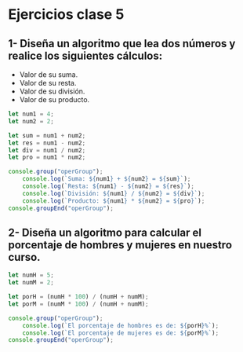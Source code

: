 # Ejercicios clase 5

## 1- Diseña un algoritmo que lea dos números y realice los siguientes cálculos:
- Valor de su suma.
- Valor de su resta.
- Valor de su división.
- Valor de su producto.

```javascript
let num1 = 4;
let num2 = 2;

let sum = num1 + num2;
let res = num1 - num2;
let div = num1 / num2;
let pro = num1 * num2;

console.group("operGroup");
	console.log(`Suma: ${num1} + ${num2} = ${sum}`);
	console.log(`Resta: ${num1} - ${num2} = ${res}`);
	console.log(`División: ${num1} / ${num2} = ${div}`);
	console.log(`Producto: ${num1} * ${num2} = ${pro}`);
console.groupEnd("operGroup");
```

## 2- Diseña un algoritmo para calcular el porcentaje de hombres y mujeres en nuestro curso.

```javascript
let numH = 5;
let numM = 2;

let porH = (numH * 100) / (numH + numM);
let porM = (numM * 100) / (numH + numM);

console.group("operGroup");
	console.log(`El porcentaje de hombres es de: ${porH}%`);
	console.log(`El porcentaje de mujeres es de: ${porM}%`);
console.groupEnd("operGroup");
```
